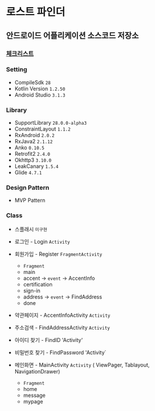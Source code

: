 # 로스트 파인더

## 안드로이드 어플리케이션 소스코드 저장소

### [체크리스트](https://github.com/SoBsch/LOSTFINDER/blob/master/documents/checklist.md)


### Setting

* CompileSdk `28`
* Kotlin Version `1.2.50`
* Android Studio `3.1.3`



### Library

* SupportLibrary `28.0.0-alpha3`
* ConstraintLayout `1.1.2`
* RxAndroid `2.0.2`
* RxJava2 `2.1.12`
* Anko `0.10.5`
* Retrofit2 `2.4.0`
* Okhttp3 `3.10.0`
* LeakCanary `1.5.4`
* Glide `4.7.1`

### Design Pattern

* MVP Pattern


### Class

* 스플래시 `미구현`

* 로그인 - Login `Activity`
* 회원가입 - Register `FragmentActivity`
  * `Fragment`
  * main 
  * accent -> `event` -> AccentInfo
  * certification
  * sign-in 
  * address -> `event` -> FindAddress
  * done
  
* 약관페이지 - AccentInfoActivity `Activity`

* 주소검색 - FindAddressActivity `Activity`

* 아이디 찾기 - FindID 'Activity'

* 비밀번호 찾기 - FindPassword 'Activity`
  
* 메인화면 - MainActivity `Activity` ( ViewPager, Tablayout, NavigationDrawer)
  * `Fragment`
  * home 
  * message
  * mypage
